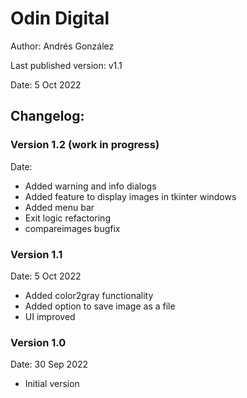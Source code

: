 # Odin Digital
Author: Andrés González

Last published version: v1.1

Date: 5 Oct 2022

## Changelog:

### Version 1.2 (work in progress)
Date:
- Added warning and info dialogs
- Added feature to display images in tkinter windows
- Added menu bar
- Exit logic refactoring
- compareimages bugfix

### Version 1.1
Date: 5 Oct 2022
- Added color2gray functionality
- Added option to save image as a file
- UI improved

### Version 1.0
Date: 30 Sep 2022
- Initial version

